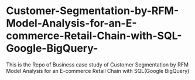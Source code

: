 # Customer-Segmentation-by-RFM-Model-Analysis-for-an-E-commerce-Retail-Chain-with-SQL-Google-BigQuery-
This is the Repo of Business case study of Customer Segmentation by RFM Model Analysis for an E-commerce Retail Chain with SQL(Google BigQuery)
